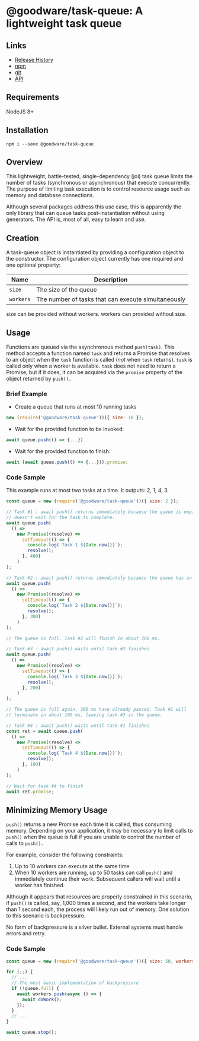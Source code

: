# @goodware/task-queue: A lightweight task queue

## Links

- [Release History](https://good-ware.github.io/js-task-queue/tutorial-Releases)
- [npm](https://www.npmjs.com/package/@goodware/task-queue)
- [git](https://github.com/good-ware/js-task-queue)
- [API](https://good-ware.github.io/js-task-queue/)

## Requirements

NodeJS 8+

## Installation

`npm i --save @goodware/task-queue`

## Overview

This lightweight, battle-tested, single-dependency (joi) task queue limits the number of tasks (synchronous or asynchronous) that execute concurrently. The purpose of limiting task execution is to control resource usage such as memory and database connections.

Although several packages address this use case, this is apparently the only library that can queue tasks post-instantiation without using generators. The API is, most of all, easy to learn and use.

## Creation

A task-queue object is instantiated by providing a configuration object to the constructor. The configuration object currently has one required and one optional property:

| Name      | Description                                         |
| --------- | --------------------------------------------------- |
| `size`    | The size of the queue                               |
| `workers` | The number of tasks that can execute simultaneously |

size can be provided without workers. workers can provided without size.

## Usage

Functions are queued via the asynchronous method `push(task)`. This method accepts a function named `task` and returns a Promise that resolves to an object when the `task` function is called (_not_ when `task` returns). `task` is called only when a worker is available. `task` does not need to return a Promise, but if it does, it can be acquired via the `promise` property of the object returned by `push().`

### Brief Example

- Create a queue that runs at most 10 running tasks

```js
new (require('@goodware/task-queue'))({ size: 10 });
```

- Wait for the provided function to be invoked:

```js
await queue.push(() => {...})
```

- Wait for the provided function to finish:

```js
await (await queue.push(() => {...})).promise;
```

### Code Sample

This example runs at most two tasks at a time. It outputs: 2, 1, 4, 3.

```js
const queue = new (require('@goodware/task-queue'))({ size: 2 });

// Task #1 : await push() returns immediately because the queue is empty. 'await'
// doesn't wait for the task to complete.
await queue.push(
  () =>
    new Promise((resolve) =>
      setTimeout(() => {
        console.log(`Task 1 ${Date.now()}`);
        resolve();
      }, 400)
    )
);

// Task #2 : await push() returns immediately because the queue has an open slot
await queue.push(
  () =>
    new Promise((resolve) =>
      setTimeout(() => {
        console.log(`Task 2 ${Date.now()}`);
        resolve();
      }, 300)
    )
);

// The queue is full. Task #2 will finish in about 300 ms.

// Task #3 : await push() waits until task #2 finishes
await queue.push(
  () =>
    new Promise((resolve) =>
      setTimeout(() => {
        console.log(`Task 3 ${Date.now()}`);
        resolve();
      }, 200)
    )
);

// The queue is full again. 300 ms have already passed. Task #1 will
// terminate in about 100 ms, leaving task #3 in the queue.

// Task #4 : await push() waits until task #1 finishes
const ret = await queue.push(
  () =>
    new Promise((resolve) =>
      setTimeout(() => {
        console.log(`Task 4 ${Date.now()}`);
        resolve();
      }, 100)
    )
);

// Wait for task #4 to finish
await ret.promise;
```

## Minimizing Memory Usage

`push()` returns a new Promise each time it is called, thus consuming memory. Depending on your application, it may be necessary to limit calls to `push()` when the queue is full if you are unable to control the number of calls to `push().`

For example, consider the following constraints:

1. Up to 10 workers can execute at the same time
2. When 10 workers are running, up to 50 tasks can call `push()` and immediately continue their work. Subsequent callers will wait until a worker has finished.

Although it appears that resources are properly constrained in this scenario, if `push()` is called, say, 1,000 times a second, and the workers take longer than 1 second each, the process will likely run out of memory. One solution to this scenario is backpressure.

No form of backpressure is a silver bullet. External systems must handle errors and retry.

### Code Sample

```js
const queue = new (require('@goodware/task-queue'))({ size: 50, workers: 10 });

for (;;) {
  // ...
  // The most basic implementation of backpressure
  if (!queue.full) {
    await workers.push(async () => {
      await doWork();
    });
  }
  // ...
}

await queue.stop();
```
